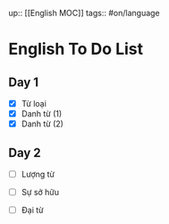up:: [[English MOC]]
tags:: #on/language 

# English To Do List
## Day 1
- [x] Từ loại
- [x] Danh từ (1)
- [x] Danh từ (2)
## Day 2
- [ ]  Lượng từ
- [ ] Sự sở hữu
- [ ] Đại từ


